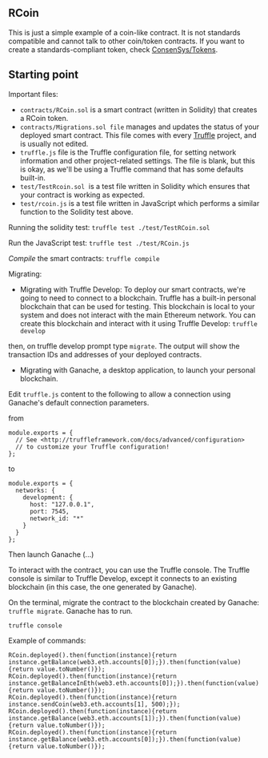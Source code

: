 
## RCoin

This is just a simple example of a coin-like contract. It is not standards compatible and cannot talk to other
coin/token contracts. If you want to create a standards-compliant token, check [ConsenSys/Tokens](https://github.com/ConsenSys/Tokens).

## Starting point


Important files:
- `contracts/RCoin.sol` is a smart contract (written in Solidity) that creates a RCoin token.
- `contracts/Migrations.sol file` manages and updates the status of your deployed smart contract. This file comes with every [Truffle](https://truffleframework.com/) project, and is usually not edited.
- `truffle.js` file is the Truffle configuration file, for setting network information and other project-related settings. The file is blank, but this is okay, as we'll be using a Truffle command that has some defaults built-in.
- `test/TestRcoin.sol`  is a test file written in Solidity which ensures that your contract is working as expected.
- `test/rcoin.js` is a test file written in JavaScript which performs a similar function to the Solidity test above. 


Running the solidity test: `truffle test ./test/TestRCoin.sol`

Run the JavaScript test: `truffle test ./test/RCoin.js`

*Compile* the smart contracts: `truffle compile`

Migrating:

- Migrating with Truffle Develop:
To deploy our smart contracts, we're going to need to connect to a blockchain. Truffle has a built-in personal blockchain that can be used for testing. This blockchain is local to your system and does not interact with the main Ethereum network. You can create this blockchain and interact with it using Truffle Develop: `truffle develop`

then, on truffle develop prompt type `migrate`. The output will show the transaction IDs and addresses of your deployed contracts.

- Migrating with Ganache, a desktop application, to launch your personal blockchain.

Edit `truffle.js` content to the following to allow a connection using Ganache's default connection parameters.

from 

```
module.exports = {
  // See <http://truffleframework.com/docs/advanced/configuration>
  // to customize your Truffle configuration!
};
```

to


```
module.exports = {
  networks: {
    development: {
      host: "127.0.0.1",
      port: 7545,
      network_id: "*"
    }
  }
};
```

Then launch Ganache (...)

To interact with the contract, you can use the Truffle console. The Truffle console is similar to Truffle Develop, except it connects to an existing blockchain (in this case, the one generated by Ganache).

On the terminal, migrate the contract to the blockchain created by Ganache: `truffle migrate`. Ganache has to run.

```
truffle console
```

Example of commands:

```
RCoin.deployed().then(function(instance){return instance.getBalance(web3.eth.accounts[0]);}).then(function(value){return value.toNumber()});
RCoin.deployed().then(function(instance){return instance.getBalanceInEth(web3.eth.accounts[0]);}).then(function(value){return value.toNumber()});
RCoin.deployed().then(function(instance){return instance.sendCoin(web3.eth.accounts[1], 500);});
RCoin.deployed().then(function(instance){return instance.getBalance(web3.eth.accounts[1]);}).then(function(value){return value.toNumber()});
RCoin.deployed().then(function(instance){return instance.getBalance(web3.eth.accounts[0]);}).then(function(value){return value.toNumber()});
```



